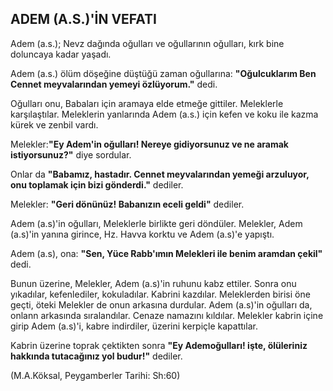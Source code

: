 ## ADEM (A.S.)'İN VEFATI

Adem (a.s.); Nevz dağında oğulları ve oğullarının oğulları, kırk bine doluncaya kadar yaşadı.

Adem (a.s.) ölüm döşeğine düştüğü zaman oğullarına: **"Oğulcuklarım Ben Cennet meyvalarından yeme­yi özlüyorum."** dedi.

Oğulları onu, Babaları için aramaya elde etmeğe gitti­ler. Meleklerle karşılaştılar. Meleklerin yanlarında Adem (a.s.) için kefen ve koku ile kazma kürek ve zenbil vardı.

Melekler:**"Ey Adem'in oğulları! Nereye gidiyorsu­nuz ve ne aramak istiyorsunuz?"** diye sordular.

Onlar da **"Babamız, hastadır. Cennet meyvaların­dan yemeği arzuluyor, onu toplamak için bizi gönder­di."** dediler.

Melekler: **"Geri dönünüz! Babanızın eceli geldi"** dediler.

Adem (a.s)'in oğulları, Meleklerle birlikte geri döndü­ler. Melekler, Adem (a.s)'in yanına girince, Hz. Havva korktu ve Adem (a.s)'e yapıştı.

Adem (a.s), ona: **"Sen, Yüce Rabb'ımın Melekleri ile benim aramdan çekil"** dedi.

Bunun üzerine, Melekler, Adem (a.s)'in ruhunu kabz ettiler. Sonra onu yıkadılar, kefenlediler, kokuladılar. Kabrini kazdılar. Meleklerden birisi öne geçti, öteki Melekler de onun arkasına durdular. Adem (a.s)'in oğulları da, onlann arkasında sıralandılar. Cenaze namazını kıldılar. Melekler kabrin içine girip Adem (a.s)'i, kabre indirdiler, üzerini kerpiçle kapattılar.

Kabrin üzerine toprak çektikten sonra **"Ey Ademoğulları! işte, ölüleriniz hakkında tutacağınız yol bu­dur!"** dediler.

(M.A.Köksal, Peygamberler Tarihi: Sh:60)
